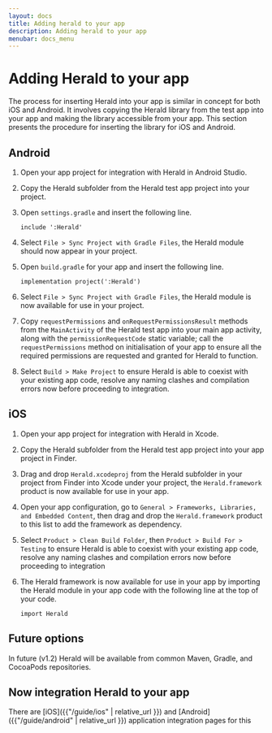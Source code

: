 ```yaml
---
layout: docs
title: Adding herald to your app
description: Adding herald to your app
menubar: docs_menu
---
```


# Adding Herald to your app

The process for inserting Herald into your app is similar in concept for both iOS and Android. It involves copying the Herald library from the test app into your app and making the library accessible from your app. This section presents the procedure for inserting the library for iOS and Android.

## Android
1. Open your app project for integration with Herald in Android Studio.
1. Copy the Herald subfolder from the Herald test app project into your project.
1. Open ```settings.gradle``` and insert the following line.

   ```include ':Herald'```
1. Select ```File > Sync Project with Gradle Files```, the Herald module should now appear in your project.
1. Open ```build.gradle``` for your app and insert the following line.

   ```implementation project(':Herald')```
1. Select ```File > Sync Project with Gradle Files```, the Herald module is now available for use in your project. 
1. Copy ```requestPermissions``` and ```onRequestPermissionsResult``` methods from the ```MainActivity``` of the Herald test app into your main app activity, along with the ```permissionRequestCode``` static variable; call the ```requestPermissions``` method on initialisation of your app to ensure all the required permissions are requested and granted for Herald to function.
1. Select ```Build > Make Project``` to ensure Herald is able to coexist with your existing app code, resolve any naming clashes and compilation errors now before proceeding to integration.


## iOS
1. Open your app project for integration with Herald in Xcode.
1. Copy the Herald subfolder from the Herald test app project into your app project in Finder.
1. Drag and drop ```Herald.xcodeproj``` from the Herald subfolder in your project from Finder into Xcode under your project, the ```Herald.framework``` product is now available for use in your app.
1. Open your app configuration, go to ```General > Frameworks, Libraries, and Embedded Content```, then drag and drop the ```Herald.framework``` product to this list to add the framework as dependency.
1. Select ```Product > Clean Build Folder```, then ```Product > Build For > Testing``` to ensure Herald is able to coexist with your existing app code, resolve any naming clashes and compilation errors now before proceeding to integration
1. The Herald framework is now available for use in your app by importing the Herald module in your app code with the following line at the top of your code.

   ```import Herald```

## Future options

In future (v1.2) Herald will be available from common Maven, Gradle, and CocoaPods repositories.

## Now integration Herald to your app

There are [iOS]({{"/guide/ios" | relative_url }}) and [Android]({{"/guide/android" | relative_url }}) application integration pages for this

